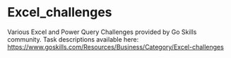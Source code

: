 # Excel_challenges
Various Excel and Power Query Challenges provided by Go Skills community. Task descriptions available here: https://www.goskills.com/Resources/Business/Category/Excel-challenges
